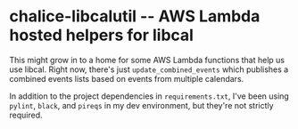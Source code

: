 # chalice-libcalutil -- AWS Lambda hosted helpers for libcal 

This might grow in to a home for some AWS Lambda functions that help us use libcal. Right now, there's just `update_combined_events` which publishes a combined events lists based on events from multiple calendars. 


In addition to the project dependencies in `requirements.txt`, I've been using `pylint`, `black`, and `pireqs` in my dev environment, but they're not strictly required. 
